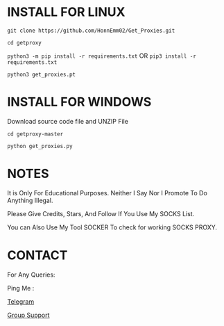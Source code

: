 # INSTALL FOR LINUX

`git clone https://github.com/HonnEmm02/Get_Proxies.git`

`cd getproxy`

`python3 -m pip install -r requirements.txt` OR `pip3 install -r requirements.txt`

`python3 get_proxies.pt`

# INSTALL FOR WINDOWS

Download source code file and UNZIP File

`cd getproxy-master`

`python get_proxies.py`

# NOTES
It is Only For Educational Purposes. Neither I Say Nor I Promote To Do Anything Illegal.

Please Give Credits, Stars, And Follow If You Use My SOCKS List.

You can Also Use My Tool SOCKER To check for working SOCKS PROXY.

# CONTACT
For Any Queries:

Ping Me : 

[Telegram](https://t.me/codeilde02)

[Group Support](https://t.me/codeildesp)
